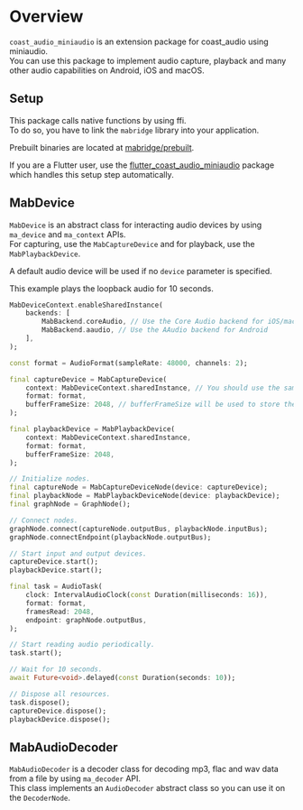 # Overview

`coast_audio_miniaudio` is an extension package for coast_audio using miniaudio.\
You can use this package to implement audio capture, playback and many other audio capabilities on Android, iOS and macOS.

## Setup

This package calls native functions by using ffi.\
To do so, you have to link the `mabridge` library into your application.

Prebuilt binaries are located at [mabridge/prebuilt](https://github.com/SKKbySSK/coast_audio/tree/main/packages/coast_audio_miniaudio/mabridge/prebuilt).

If you are a Flutter user, use the [flutter_coast_audio_miniaudio](https://github.com/SKKbySSK/coast_audio/tree/main/packages/flutter_coast_audio_miniaudio) package which handles this setup step automatically.

## MabDevice

`MabDevice` is an abstract class for interacting audio devices by using `ma_device` and `ma_context` APIs.\
For capturing, use the `MabCaptureDevice` and for playback, use the `MabPlaybackDevice`.

A default audio device will be used if no `device` parameter is specified.

This example plays the loopback audio for 10 seconds.
```dart
MabDeviceContext.enableSharedInstance(
    backends: [
        MabBackend.coreAudio, // Use the Core Audio backend for iOS/macOS
        MabBackend.aaudio, // Use the AAudio backend for Android
    ],
);

const format = AudioFormat(sampleRate: 48000, channels: 2);

final captureDevice = MabCaptureDevice(
    context: MabDeviceContext.sharedInstance, // You should use the same device context on all MabDevice instances.
    format: format,
    bufferFrameSize: 2048, // bufferFrameSize will be used to store the captured data. For low-latency use cases, set this field to smaller size.
);

final playbackDevice = MabPlaybackDevice(
    context: MabDeviceContext.sharedInstance,
    format: format,
    bufferFrameSize: 2048,
);

// Initialize nodes.
final captureNode = MabCaptureDeviceNode(device: captureDevice);
final playbackNode = MabPlaybackDeviceNode(device: playbackDevice);
final graphNode = GraphNode();

// Connect nodes.
graphNode.connect(captureNode.outputBus, playbackNode.inputBus);
graphNode.connectEndpoint(playbackNode.outputBus);

// Start input and output devices.
captureDevice.start();
playbackDevice.start();

final task = AudioTask(
    clock: IntervalAudioClock(const Duration(milliseconds: 16)),
    format: format,
    framesRead: 2048,
    endpoint: graphNode.outputBus,
);

// Start reading audio periodically.
task.start();

// Wait for 10 seconds.
await Future<void>.delayed(const Duration(seconds: 10));

// Dispose all resources.
task.dispose();
captureDevice.dispose();
playbackDevice.dispose();
```

## MabAudioDecoder

`MabAudioDecoder` is a decoder class for decoding mp3, flac and wav data from a file by using `ma_decoder` API.\
This class implements an `AudioDecoder` abstract class so you can use it on the `DecoderNode`.

